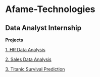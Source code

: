 # Afame-Technologies

## Data Analyst Internship

**Projects**

[1. HR Data Analysis](https://github.com/Ragul3008/Afame-Technologies/blob/main/Afame%20Technologies/HR_Data_Analysis/HR_Data_Analysis.ipynb)

[2. Sales Data Analysis](https://github.com/karthikeyan-2005/Afame-Technologies/blob/main/Afame%20Technologies/Sales-Data-Analysis/Sales-Data-Analysis.ipynb)

[3. Titanic Survival Prediction](https://github.com/karthikeyan-2005/Afame-Technologies/blob/main/Afame%20Technologies/Titanic-Survival-Prediction/Titanic-Survival.ipynb)
